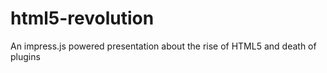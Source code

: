 html5-revolution
================

An impress.js powered presentation about the rise of HTML5 and death of plugins
